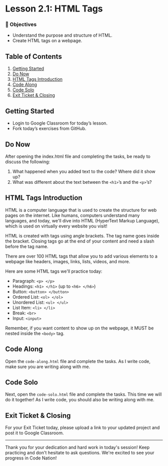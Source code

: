 # Lesson 2.1: HTML Tags

### 🎯 Objectives
- Understand the purpose and structure of HTML.
- Create HTML tags on a webpage.

## Table of Contents

1. [Getting Started](#getting-started)
2. [Do Now](#do-now)
3. [HTML Tags Introduction](#html-tags-introduction)
4. [Code Along](#code-along)
5. [Code Solo](#code-solo)
6. [Exit Ticket & Closing](#exit-ticket-closing)

## Getting Started

- Login to Google Classroom for today’s lesson.
- Fork today’s exercises from GitHub.

## Do Now

After opening the index.html file and completing the tasks, be ready to discuss the following:

1. What happened when you added text to the code? Where did it show up?
2. What was different about the text between the `<h1>`’s and the `<p>`’s?

## HTML Tags Introduction

HTML is a computer language that is used to create the structure for web pages on the internet. Like humans, computers understand many languages, and today, we'll dive into HTML (HyperText Markup Language), which is used on virtually every website you visit!

HTML is created with tags using angle brackets. The tag name goes inside the bracket. Closing tags go at the end of your content and need a slash before the tag name.

There are over 100 HTML tags that allow you to add various elements to a webpage like headers, images, links, lists, videos, and more.

Here are some HTML tags we'll practice today:

- Paragraph: `<p> </p>`
- Headings: `<h1> </h1>` (up to `<h6> </h6>`)
- Button: `<button> </button>`
- Ordered List: `<ol> </ol>`
- Unordered List: `<ul> </ul>`
- List Item: `<li> </li>`
- Break: `<br>`
- Input: `<input>`

Remember, if you want content to show up on the webpage, it MUST be nested inside the `<body>` tag.

## Code Along

Open the `code-along.html` file and complete the tasks. As I write code, make sure you are writing along with me. 

## Code Solo

Next, open the `code-solo.html` file and complete the tasks. This time we will do it together! As I write code, you should also be writing along with me. 

## Exit Ticket & Closing

For your Exit Ticket today, please upload a link to your updated project and post it to Google Classroom.

---

Thank you for your dedication and hard work in today's session! Keep practicing and don't hesitate to ask questions. We're excited to see your progress in Code Nation!



